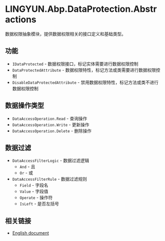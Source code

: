 # LINGYUN.Abp.DataProtection.Abstractions

数据权限抽象模块，提供数据权限相关的接口定义和基础类型。

## 功能

* `IDataProtected` - 数据权限接口，标记实体需要进行数据权限控制
* `DataProtectedAttribute` - 数据权限特性，标记方法或类需要进行数据权限控制
* `DisableDataProtectedAttribute` - 禁用数据权限特性，标记方法或类不进行数据权限控制

## 数据操作类型

* `DataAccessOperation.Read` - 查询操作
* `DataAccessOperation.Write` - 更新操作
* `DataAccessOperation.Delete` - 删除操作

## 数据过滤

* `DataAccessFilterLogic` - 数据过滤逻辑
  * `And` - 且
  * `Or` - 或
* `DataAccessFilterRule` - 数据过滤规则
  * `Field` - 字段名
  * `Value` - 字段值
  * `Operate` - 操作符
  * `IsLeft` - 是否左括号

## 相关链接

* [English document](./README.EN.md)
